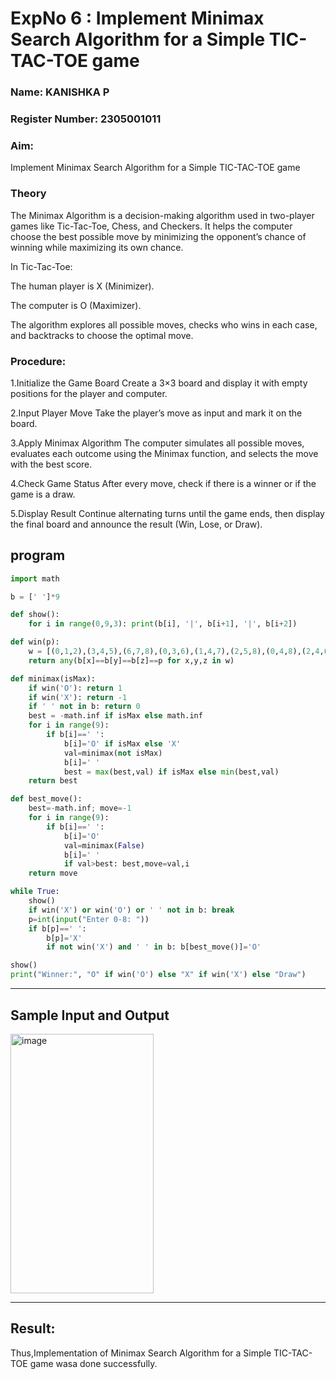 <h1>ExpNo 6 : Implement Minimax Search Algorithm for a Simple TIC-TAC-TOE game</h1> 
<h3>Name: KANISHKA P     </h3>
<h3>Register Number: 2305001011      </h3>
<H3>Aim:</H3>
<p>
    Implement Minimax Search Algorithm for a Simple TIC-TAC-TOE game
</p>

<H3>Theory </H3>

The Minimax Algorithm is a decision-making algorithm used in two-player games like Tic-Tac-Toe, Chess, and Checkers.
It helps the computer choose the best possible move by minimizing the opponent’s chance of winning while maximizing its own chance.

In Tic-Tac-Toe:

The human player is X (Minimizer).

The computer is O (Maximizer).

The algorithm explores all possible moves, checks who wins in each case, and backtracks to choose the optimal move.

<H3> Procedure: </H3>

1.Initialize the Game Board
Create a 3×3 board and display it with empty positions for the player and computer.

2.Input Player Move
Take the player’s move as input and mark it on the board.

3.Apply Minimax Algorithm
The computer simulates all possible moves, evaluates each outcome using the Minimax function, and selects the move with the best score.

4.Check Game Status
After every move, check if there is a winner or if the game is a draw.

5.Display Result
Continue alternating turns until the game ends, then display the final board and announce the result (Win, Lose, or Draw).

## program
```python
import math

b = [' ']*9

def show(): 
    for i in range(0,9,3): print(b[i], '|', b[i+1], '|', b[i+2])

def win(p):
    w = [(0,1,2),(3,4,5),(6,7,8),(0,3,6),(1,4,7),(2,5,8),(0,4,8),(2,4,6)]
    return any(b[x]==b[y]==b[z]==p for x,y,z in w)

def minimax(isMax):
    if win('O'): return 1
    if win('X'): return -1
    if ' ' not in b: return 0
    best = -math.inf if isMax else math.inf
    for i in range(9):
        if b[i]==' ':
            b[i]='O' if isMax else 'X'
            val=minimax(not isMax)
            b[i]=' '
            best = max(best,val) if isMax else min(best,val)
    return best

def best_move():
    best=-math.inf; move=-1
    for i in range(9):
        if b[i]==' ':
            b[i]='O'
            val=minimax(False)
            b[i]=' '
            if val>best: best,move=val,i
    return move

while True:
    show()
    if win('X') or win('O') or ' ' not in b: break
    p=int(input("Enter 0-8: "))
    if b[p]==' ': 
        b[p]='X'
        if not win('X') and ' ' in b: b[best_move()]='O'

show()
print("Winner:", "O" if win('O') else "X" if win('X') else "Draw")

```

<hr>
<h2>Sample Input and Output</h2>

<img width="229" height="415" alt="image" src="https://github.com/user-attachments/assets/e45a29fb-17fb-4130-b6a3-9b1fa4cda007" />

<hr>
<h2>Result:</h2>
<p>Thus,Implementation of  Minimax Search Algorithm for a Simple TIC-TAC-TOE game wasa done successfully.</p>
